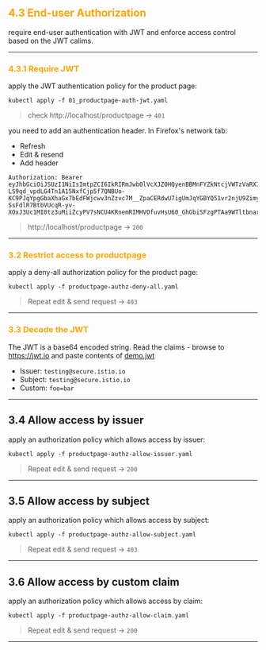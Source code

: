 ## <font color='orange'> 4.3 End-user Authorization </font>

require end-user authentication with JWT and enforce access control based on the JWT calims.

---

### <font color='orange'> 4.3.1 Require JWT  </font>
apply the JWT authentication policy for the product page:
```
kubectl apply -f 01_productpage-auth-jwt.yaml
```
> check http://localhost/productpage -> `401`  

you need to add an authentication header. In Firefox's network tab:

- Refresh
- Edit & resend 
- Add header

```
Authorization: Bearer eyJhbGciOiJSUzI1NiIsImtpZCI6IkRIRmJwb0lVcXJZOHQyenBBMnFYZkNtcjVWTzVaRXI0UnpIVV8tZW52dlEiLCJ0eXAiOiJKV1QifQ.eyJleHAiOjQ2ODU5ODk3MDAsImZvbyI6ImJhciIsImlhdCI6MTUzMjM4OTcwMCwiaXNzIjoidGVzdGluZ0BzZWN1cmUuaXN0aW8uaW8iLCJzdWIiOiJ0ZXN0aW5nQHNlY3VyZS5pc3Rpby5pbyJ9.CfNnxWP2tcnR9q0vxyxweaF3ovQYHYZl82hAUsn21bwQd9zP7c-LS9qd_vpdLG4Tn1A15NxfCjp5f7QNBUo-KC9PJqYpgGbaXhaGx7bEdFWjcwv3nZzvc7M__ZpaCERdwU7igUmJqYGBYQ51vr2njU9ZimyKkfDe3axcyiBZde7G6dabliUosJvvKOPcKIWPccCgefSj_GNfwIip3-SsFdlR7BtbVUcqR-yv-XOxJ3Uc1MI0tz3uMiiZcyPV7sNCU4KRnemRIMHVOfuvHsU60_GhGbiSFzgPTAa9WTltbnarTbxudb_YEOx12JiwYToeX0DCPb43W1tzIBxgm8NxUg
```

> http://localhost/productpage -> `200`  

---

### <font color='orange'> 3.2 Restrict access to productpage </font>

apply a deny-all authorization policy for the product page:
```
kubectl apply -f productpage-authz-deny-all.yaml
```

> Repeat edit & send request -> `403`

---

### <font color='orange'> 3.3 Decode the JWT </font>

The JWT is a base64 encoded string. Read the claims - browse to 
 https://jwt.io and paste contents of [demo.jwt](demo.jwt)

- Issuer: `testing@secure.istio.io`
- Subject: `testing@secure.istio.io`
- Custom: `foo=bar`

---

## 3.4 Allow access by issuer

apply an authorization policy which allows access by issuer:
```
kubectl apply -f productpage-authz-allow-issuer.yaml
```
> Repeat edit & send request -> `200`

---

## 3.5 Allow access by subject

apply an authorization policy which allows access by subject:
```
kubectl apply -f productpage-authz-allow-subject.yaml
```
> Repeat edit & send request -> `403`

---

## 3.6 Allow access by custom claim

apply an authorization policy which allows access by claim:
```
kubectl apply -f productpage-authz-allow-claim.yaml
```
> Repeat edit & send request -> `200`

---